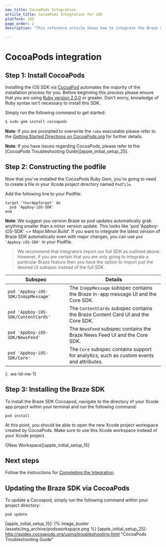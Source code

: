 ```yaml
---
nav_title: CocoaPods Integration
article_title: CocoaPods Integration for iOS
platform: iOS
page_order: 2
description: "This reference article shows how to integrate the Braze SDK using CocoaPods for iOS."

---
```


# CocoaPods integration

## Step 1: Install CocoaPods

Installing the iOS SDK via [CocoaPod][apple_initial_setup_1] automates the majority of the installation process for you. Before beginning this process please ensure that you are using [Ruby version 2.0.0][apple_initial_setup_2] or greater. Don't worry, knowledge of Ruby syntax isn't necessary to install this SDK.

Simply run the following command to get started:

```bash
$ sudo gem install cocoapods
```

**Note**: If you are prompted to overwrite the `rake` executable please refer to the [Getting Started Directions on CocoaPods.org][apple_initial_setup_3] for further details.

**Note**: If you have issues regarding CocoaPods, please refer to the [CocoaPods Troubleshooting Guide][apple_initial_setup_25].

## Step 2: Constructing the podfile

Now that you've installed the CocoaPods Ruby Gem, you're going to need to create a file in your Xcode project directory named `Podfile`.

Add the following line to your Podfile:

```
target 'YourAppTarget' do
  pod 'Appboy-iOS-SDK'
end
```

**Note**: We suggest you version Braze so pod updates automatically grab anything smaller than a minor version update. This looks like 'pod 'Appboy-iOS-SDK' ~> Major.Minor.Build'. If you want to integrate the latest version of Braze SDK automatically even with major changes, you can use `pod 'Appboy-iOS-SDK'` in your Podfile.

> We recommend that integrators import our full SDK as outlined above. However, if you are certain that you are only going to integrate a particular Braze feature then you have the option to import just the desired UI subspec instead of the full SDK.

| Subspec | Details |
| ------- | ------- |
| `pod 'Appboy-iOS-SDK/InAppMessage'` | The `InAppMessage` subspec contains the Braze in-app message UI and the Core SDK.|
| `pod 'Appboy-iOS-SDK/ContentCards'` | The `ContentCards` subspec contains the Braze Content Card UI and the Core SDK. |
| `pod 'Appboy-iOS-SDK/NewsFeed'` | The `NewsFeed` subspec contains the Braze News Feed UI and the Core SDK. |
| `pod 'Appboy-iOS-SDK/Core'` | The `Core` subspec contains support for analytics, such as custom events and attributes. |
{: .ws-td-nw-1}

## Step 3: Installing the Braze SDK

To install the Braze SDK Cocoapod, navigate to the directory of your Xcode app project within your terminal and run the following command:
```
pod install
```

At this point, you should be able to open the new Xcode project workspace created by CocoaPods. Make sure to use this Xcode workspace instead of your Xcode project. 

![New Workspace][apple_initial_setup_15]

## Next steps

Follow the instructions for [Completing the Integration]({{site.baseurl}}/developer_guide/platform_integration_guides/ios/initial_sdk_setup/completing_integration/).

## Updating the Braze SDK via CocoaPods

To update a Cocoapod, simply run the following command within your project directory:

```
pod update
```

[apple_initial_setup_1]: http://cocoapods.org/
[apple_initial_setup_2]: https://www.ruby-lang.org/en/installation/
[apple_initial_setup_3]: http://guides.cocoapods.org/using/getting-started.html "CocoaPods Installation Directions"
[apple_initial_setup_5]: https://github.com/braze-inc/braze-ios-sdk/blob/master/AppboyKit/include/Appboy.h
[apple_initial_setup_15]: {% image_buster /assets/img_archive/podsworkspace.png %}
[apple_initial_setup_25]: http://guides.cocoapods.org/using/troubleshooting.html "CocoaPods Troubleshooting Guide"
